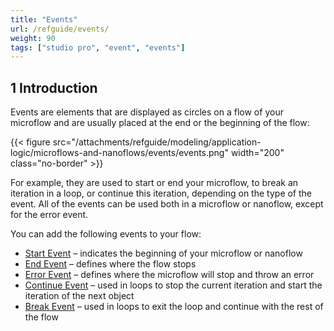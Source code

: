 ```yaml
---
title: "Events"
url: /refguide/events/
weight: 90
tags: ["studio pro", "event", "events"]
---
```


## 1 Introduction

Events are elements that are displayed as circles on a flow of your microflow and are usually placed at the end or the beginning of the flow:

{{< figure src="/attachments/refguide/modeling/application-logic/microflows-and-nanoflows/events/events.png"   width="200"  class="no-border" >}}

For example, they are used to start or end your microflow, to break an iteration in a loop, or continue this iteration, depending on the type of the event. All of the events can be used both in a microflow or nanoflow, except for the error event. 

You can add the following events to your flow:

* [Start Event](/refguide/start-event/) – indicates the beginning of your microflow or nanoflow 
* [End Event](/refguide/end-event/) – defines where the flow stops
* [Error Event](/refguide/error-event/) – defines where the microflow will stop and throw an error
* [Continue Event](/refguide/continue-event/) – used in loops to stop the current iteration and start the iteration of the next object
* [Break Event](/refguide/break-event/) – used in loops to exit the loop and continue with the rest of the flow
